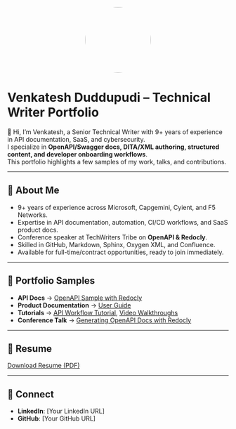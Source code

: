 <p align="center">
  <img src="https://github.com/venki309.png" width="150" style="border-radius:50%;" />
</p>


# Venkatesh Duddupudi – Technical Writer Portfolio

👋 Hi, I’m Venkatesh, a Senior Technical Writer with 9+ years of experience in API documentation, SaaS, and cybersecurity.  
I specialize in **OpenAPI/Swagger docs, DITA/XML authoring, structured content, and developer onboarding workflows**.  
This portfolio highlights a few samples of my work, talks, and contributions.

---

## 🔹 About Me
- 9+ years of experience across Microsoft, Capgemini, Cyient, and F5 Networks.
- Expertise in API documentation, automation, CI/CD workflows, and SaaS product docs.
- Conference speaker at TechWriters Tribe on **OpenAPI & Redocly**.
- Skilled in GitHub, Markdown, Sphinx, Oxygen XML, and Confluence.
- Available for full-time/contract opportunities, ready to join immediately.

---

## 📂 Portfolio Samples
- **API Docs** → [OpenAPI Sample with Redocly](api-docs/openapi-redoc.md)  
- **Product Documentation** → [User Guide](https://venki-writer.gitbook.io/product-docs/1.-overview) 
- **Tutorials** → [API Workflow Tutorial](tutorials/api-workflow.md), [Video Walkthroughs](tutorials/video-links.md)  
- **Conference Talk** → [Generating OpenAPI Docs with Redocly](conference/techwriters-tribe-redocly.md)  

---

## 📄 Resume
[Download Resume (PDF)](resume/Venkatesh_Resume.pdf)

---

## 🔗 Connect
- **LinkedIn**: [Your LinkedIn URL]
- **GitHub**: [Your GitHub URL]
